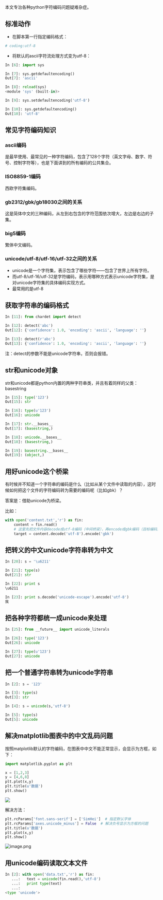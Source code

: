 本文专治各种python字符编码问题疑难杂症。

## 标准动作
* 在脚本第一行指定编码格式：
```python
# coding:utf-8
```
* 将默认的ascii字符流处理方式变为utf-8：
```python
In [6]: import sys

In [7]: sys.getdefaultencoding()
Out[7]: 'ascii'

In [8]: reload(sys)
<module 'sys' (built-in)>

In [9]: sys.setdefaultencoding('utf-8')

In [10]: sys.getdefaultencoding()
Out[10]: 'utf-8'
```
## 常见字符编码知识
### ascii编码
是最早使用、最常见的一种字符编码，包含了128个字符（英文字母、数字、符号、控制字符等），也是下面讲到的所有编码的公共集合。

### ISO8859-1编码
西欧字符集编码。

### gb2312/gbk/gb18030之间的关系
这是简体中文的三种编码，从左到右包含的字符范围依次增大，左边是右边的子集。

### big5编码
繁体中文编码。

### unicode/utf-8/utf-16/utf-32之间的关系
* unicode是一个字符集，表示包含了哪些字符——包含了世界上所有字符。
* 而utf-8/utf-16/utf-32是字符编码，表示用哪种方式表示unicode字符集，是对unicode字符集的具体编码实现方式。
* 最常用的是utf-8

## 获取字符串的编码格式
```python
In [11]: from chardet import detect

In [12]: detect('abc')
Out[12]: {'confidence': 1.0, 'encoding': 'ascii', 'language': ''}

In [13]: detect(r'abc')
Out[13]: {'confidence': 1.0, 'encoding': 'ascii', 'language': ''}
```
注：detect的参数不能是unicode字符串，否则会报错。

## str和unicode对象
str和unicode都是python内置的两种字符串类，并且有着同样的父类：basestring
```python
In [15]: type('123')
Out[15]: str

In [16]: type(u'123')
Out[16]: unicode

In [17]: str.__bases__
Out[17]: (basestring,)

In [18]: unicode.__bases__
Out[18]: (basestring,)

In [19]: basestring.__bases__
Out[19]: (object,)
```

## 用好unicode这个桥梁
有时候并不知道一个字符串的编码是什么（比如从某个文件中读取的内容），这时候如何把这个文件的字符编码转为需要的编码呢（比如gbk）？

答案是：借助unicode为桥梁。

比如：
```python
with open('content.txt','r') as fin:
    content = fin.read()
    # 这里先把文件内容decode成utf-8编码（中间桥梁），再encode成gbk编码（目标编码）
    target = content.decode('utf-8').encode('gbk')
```

## 把转义的中文unicode字符串转为中文
```python
In [20]: s = '\u6211'

In [21]: type(s)
Out[21]: str

In [22]: print s
\u6211

In [23]: print s.decode('unicode-escape').encode('utf-8')
我
```
    
## 把各种字符都统一成unicode来处理
```python
In [25]: from __future__ import unicode_literals

In [26]: type('123')
Out[26]: unicode

In [27]: type(u'123')
Out[27]: unicode
```

## 把一个普通字符串转为unicode字符串
```python
In [2]: s = '123'

In [3]: type(s)
Out[3]: str

In [4]: s = unicode(s,'utf-8')

In [5]: type(s)
Out[5]: unicode
```

## 解决matplotlib图表中的中文乱码问题
按照matplotlib默认的字符编码，在图表中中文不能正常显示，会显示为方框，如下：
```python
import matplotlib.pyplot as plt
```
```python
x = [1,2,3]
y = [4,6,8]
plt.plot(x,y)
plt.title(u'数据')
plt.show()
```
![](http://upload-images.jianshu.io/upload_images/8819542-3ec4fa987cf844b5.png?imageMogr2/auto-orient/strip%7CimageView2/2/w/1240)


解决方法：
```python
plt.rcParams['font.sans-serif'] = ['SimHei']  # 指定默认字体
plt.rcParams['axes.unicode_minus'] = False  # 解决负号显示为方框的问题
plt.title(u'数据')
plt.plot(x,y)
plt.show()
```

![image.png](http://upload-images.jianshu.io/upload_images/8819542-2556c0fe182a33a2.png?imageMogr2/auto-orient/strip%7CimageView2/2/w/1240)

## 用unicode编码读取文本文件
```python
In [2]: with open('data.txt','r') as fin:
   ...:   text = unicode(fin.read(),'utf-8')
   ...:   print type(text)
   ...:
<type 'unicode'>
```
